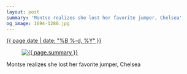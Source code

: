 ```yaml
---
layout: post
summary: 'Montse realizes she lost her favorite jumper, Chelsea'
og_image: 1694-1280.jpg
---
```


<div class="post">
 <time>
  <a href="/1694">
   {{ page.date | date: "%B %-d, %Y" }}
  </a>
 </time>
 <a href="/1694">
  <figure data-taken="11/1/2022">
   <img alt="{{ page.summary }}" sizes="(min-width: 700px) 50vw, calc(100vw - 2rem)" src="{{ site.assets_url }}/1694-640.jpg" srcset="{{ site.assets_url }}/1694-320.jpg 320w, {{ site.assets_url }}/1694-640.jpg 640w, {{ site.assets_url }}/1694-960.jpg 960w, {{ site.assets_url }}/1694-1280.jpg 1280w"/>
  </figure>
 </a>
 <span>
  Montse realizes she lost her favorite jumper, Chelsea
 </span>
</div>
